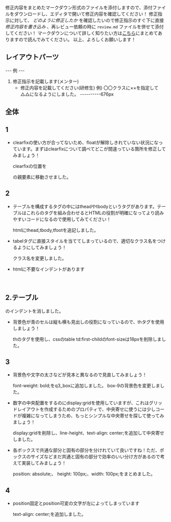 修正内容をまとめたマークダウン形式のファイルを添付しますので、添付ファイルをダウンロードし、エディタで開いて修正内容を確認してください！
修正指示に対して、 *どのように修正したか* を確認したいので修正指示のすぐ下に直接 *修正内容を書き込み* 、再レビュー依頼の時に `review.md` ファイルを併せて添付してください！
マークダウンについて詳しく知りたい方は[こちら](https://giztech.gizumo-inc.work/lesson/40)にまとめてありますので読んでみてください。
以上、よろしくお願いします！

## レイアウトパーツ
--- 例 ---
1. 修正指示を記載します(メンター)
   - 修正内容を記載してください(研修生)
     例) 〇〇クラスに××を指定して△△になるようにしました。
----------676px

## 全体

## 1
- clearfixの使い方が合ってないため、floatが解除しきれていない状況になっています。まずはclearfixについて調べてどこが間違っている箇所を修正してみましょう！

  clearfixの位置を <div class="q1_box">の親要素に移動させました。

## 2
- テーブルを構成するタグの中にはtheadやtbodyというタグがあります。テーブルはこれらのタグを組み合わせるとHTMLの役割が明確になってより読みやすいコードになるので使用してみてください！

  htmlにthead,tbody,tfootを追記しました。

- tabelタグに直接スタイルを当ててしまっているので、適切なクラス名をつけるようにしてみましょう！

  クラス名を変更しました。

- htmlに不要なインデントがあります

　<h2 class="layout_main_section_title">2.テーブル</h2>のインデントを消しました。

- 背景色が青のセルは縦も横も見出しの役割になっているので、thタグを使用しましょう！

  thのタグを使用し、cssのtable td:first-childのfont-sizeは18pxを削除しました。

## 3
- 背景色や文字の太さなどが見本と異なるので見直してみましょう！

   font-weight: bold;をq3_boxに追加しました。
   box-9の背景色を変更しました。

- 数字の中央配置をするのにdisplay:gridを使用していますが、これはグリッドレイアウトを作成するためのプロパティで、中央寄せに使うには少しコードが複雑になってしまうため、もっとシンプルな中央寄せを探して使ってみましょう！

  display:gridを削除し、line-height、text-align: center;を追加して中央寄せしました。

- 各ボックスで共通な部分と固有の部分を分けれていて良いですね！ただ、ボックスのサイズなどまだ共通と固有の部分で効率のいい分け方があるので考えて実装してみましょう！

  position: absolute;、 height: 100px;、width: 100px;をまとめました。


## 4
- position固定とposition可変の文字が左によってしまっています

  text-align: center;を追加しました。